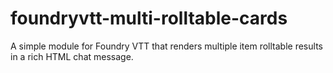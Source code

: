 # foundryvtt-multi-rolltable-cards
A simple module for Foundry VTT that renders multiple item rolltable results in a rich HTML chat message.
